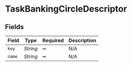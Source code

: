 # TaskBankingCircleDescriptor


## Fields

| Field              | Type               | Required           | Description        |
| ------------------ | ------------------ | ------------------ | ------------------ |
| `key`              | *String*           | :heavy_minus_sign: | N/A                |
| `name`             | *String*           | :heavy_minus_sign: | N/A                |